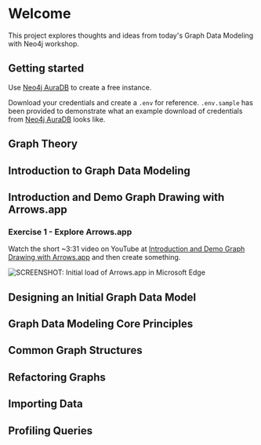 # Welcome

This project explores thoughts and ideas from today's Graph Data Modeling with Neo4j workshop.

## Getting started

Use [Neo4j AuraDB](https://neo4j.com/cloud/platform/aura-graph-database/) to create a free instance.

Download your credentials and create a `.env` for reference. `.env.sample` has been provided to demonstrate what an example download of credentials from [Neo4j AuraDB](https://neo4j.com/cloud/platform/aura-graph-database/) looks like.

## Graph Theory

## Introduction to Graph Data Modeling

## Introduction and Demo Graph Drawing with Arrows.app

### Exercise 1 - Explore Arrows.app

Watch the short ~3:31 video on YouTube at [Introduction and Demo Graph Drawing with Arrows.app](https://www.youtube.com/watch?v=ZHJ-BrKJ8A4) and then create something.

![SCREENSHOT: Initial load of Arrows.app in Microsoft Edge](./assets/exercise-01/Screenshot%202024-06-18%20at%209.41.32 AM.png)

## Designing an Initial Graph Data Model

## Graph Data Modeling Core Principles

## Common Graph Structures

## Refactoring Graphs

## Importing Data

## Profiling Queries
